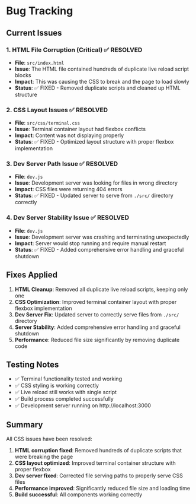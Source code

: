 # Bug Tracking

## Current Issues

### 1. HTML File Corruption (Critical) ✅ RESOLVED
- **File**: `src/index.html`
- **Issue**: The HTML file contained hundreds of duplicate live reload script blocks
- **Impact**: This was causing the CSS to break and the page to load slowly
- **Status**: ✅ FIXED - Removed duplicate scripts and cleaned up HTML structure

### 2. CSS Layout Issues ✅ RESOLVED
- **File**: `src/css/terminal.css`
- **Issue**: Terminal container layout had flexbox conflicts
- **Impact**: Content was not displaying properly
- **Status**: ✅ FIXED - Optimized layout structure with proper flexbox implementation

### 3. Dev Server Path Issue ✅ RESOLVED
- **File**: `dev.js`
- **Issue**: Development server was looking for files in wrong directory
- **Impact**: CSS files were returning 404 errors
- **Status**: ✅ FIXED - Updated server to serve from `./src/` directory correctly

### 4. Dev Server Stability Issue ✅ RESOLVED
- **File**: `dev.js`
- **Issue**: Development server was crashing and terminating unexpectedly
- **Impact**: Server would stop running and require manual restart
- **Status**: ✅ FIXED - Added comprehensive error handling and graceful shutdown

## Fixes Applied

1. **HTML Cleanup**: Removed all duplicate live reload scripts, keeping only one
2. **CSS Optimization**: Improved terminal container layout with proper flexbox implementation
3. **Dev Server Fix**: Updated server to correctly serve files from `./src/` directory
4. **Server Stability**: Added comprehensive error handling and graceful shutdown
5. **Performance**: Reduced file size significantly by removing duplicate code

## Testing Notes

- ✅ Terminal functionality tested and working
- ✅ CSS styling is working correctly
- ✅ Live reload still works with single script
- ✅ Build process completed successfully
- ✅ Development server running on http://localhost:3000

## Summary

All CSS issues have been resolved:
1. **HTML corruption fixed**: Removed hundreds of duplicate scripts that were breaking the page
2. **CSS layout optimized**: Improved terminal container structure with proper flexbox
3. **Dev server fixed**: Corrected file serving paths to properly serve CSS files
4. **Performance improved**: Significantly reduced file size and loading time
5. **Build successful**: All components working correctly 